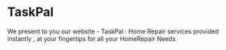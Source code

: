 # TaskPal
We present to you our website - TaskPal : Home Repair services  provided instantly , at your fingertips  for all your HomeRepair Needs
